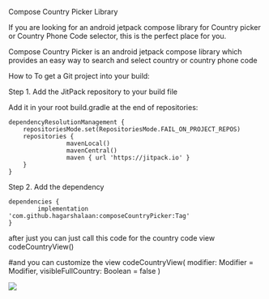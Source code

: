 Compose Country Picker Library

If you are looking for an android jetpack compose  library for Country picker or Country Phone Code selector, this is the perfect place for you.

Compose Country Picker  is an android jetpack compose library which provides an easy way to search and select country or country phone code

How to
To get a Git project into your build:

Step 1. Add the JitPack repository to your build file


Add it in your root build.gradle at the end of repositories:

	dependencyResolutionManagement {
		repositoriesMode.set(RepositoriesMode.FAIL_ON_PROJECT_REPOS)
		repositories {
			        mavenLocal()
                    mavenCentral()
		        	maven { url 'https://jitpack.io' }
		}
	}
Step 2. Add the dependency

	dependencies {
	        implementation 'com.github.hagarshalaan:composeCountryPicker:Tag'
	}

after just you can just call this code for the country code view 
codeCountryView()

#and you can customize the view 
codeCountryView(
    modifier: Modifier = Modifier,
    visibleFullCountry: Boolean = false
)


[![](https://jitpack.io/v/hagarshalaan/composeCountryPicker.svg)](https://jitpack.io/#hagarshalaan/composeCountryPicker)

